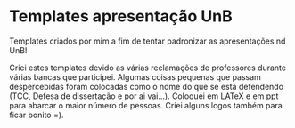 # Templates apresentação UnB
Templates criados por mim a fim de tentar padronizar as apresentações nd UnB!

Criei estes templates devido as várias reclamações de professores durante várias bancas que participei.
Algumas coisas pequenas que passam despercebidas foram colocadas como o nome do que se está defendendo (TCC, Defesa de dissertação e por ai vai...).
Coloquei em LATeX e em ppt para abarcar o maior número de pessoas. Criei alguns logos também para ficar bonito =).
